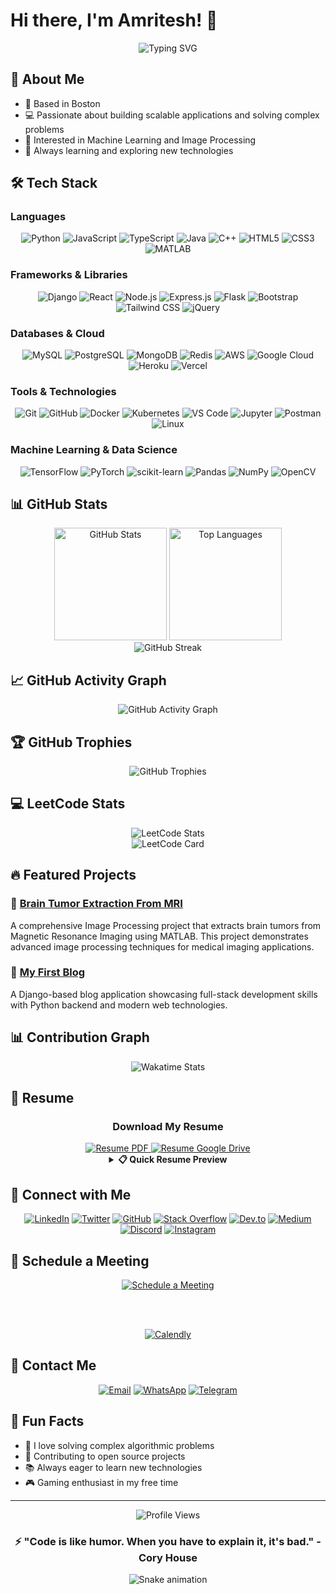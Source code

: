 # Hi there, I'm Amritesh! 👋

<div align="center">
  <img src="https://readme-typing-svg.herokuapp.com?font=Fira+Code&pause=1000&color=2E97F7&center=true&vCenter=true&width=435&lines=Full+Stack+Developer;Machine+Learning+Enthusiast;Open+Source+Contributor" alt="Typing SVG" />
</div>

## 🚀 About Me
- 📍 Based in Boston
- 💻 Passionate about building scalable applications and solving complex problems
- 🧠 Interested in Machine Learning and Image Processing
- 🌱 Always learning and exploring new technologies

## 🛠️ Tech Stack

### Languages
<div align="center">
  
![Python](https://img.shields.io/badge/Python-3776AB?style=for-the-badge&logo=python&logoColor=white)
![JavaScript](https://img.shields.io/badge/JavaScript-F7DF1E?style=for-the-badge&logo=javascript&logoColor=black)
![TypeScript](https://img.shields.io/badge/TypeScript-007ACC?style=for-the-badge&logo=typescript&logoColor=white)
![Java](https://img.shields.io/badge/Java-ED8B00?style=for-the-badge&logo=openjdk&logoColor=white)
![C++](https://img.shields.io/badge/C++-00599C?style=for-the-badge&logo=c%2B%2B&logoColor=white)
![HTML5](https://img.shields.io/badge/HTML5-E34F26?style=for-the-badge&logo=html5&logoColor=white)
![CSS3](https://img.shields.io/badge/CSS3-1572B6?style=for-the-badge&logo=css3&logoColor=white)
![MATLAB](https://img.shields.io/badge/MATLAB-0076A8?style=for-the-badge&logo=mathworks&logoColor=white)

</div>

### Frameworks & Libraries
<div align="center">
  
![Django](https://img.shields.io/badge/Django-092E20?style=for-the-badge&logo=django&logoColor=white)
![React](https://img.shields.io/badge/React-20232A?style=for-the-badge&logo=react&logoColor=61DAFB)
![Node.js](https://img.shields.io/badge/Node.js-43853D?style=for-the-badge&logo=node.js&logoColor=white)
![Express.js](https://img.shields.io/badge/Express.js-404D59?style=for-the-badge)
![Flask](https://img.shields.io/badge/Flask-000000?style=for-the-badge&logo=flask&logoColor=white)
![Bootstrap](https://img.shields.io/badge/Bootstrap-563D7C?style=for-the-badge&logo=bootstrap&logoColor=white)
![Tailwind CSS](https://img.shields.io/badge/Tailwind_CSS-38B2AC?style=for-the-badge&logo=tailwind-css&logoColor=white)
![jQuery](https://img.shields.io/badge/jQuery-0769AD?style=for-the-badge&logo=jquery&logoColor=white)

</div>

### Databases & Cloud
<div align="center">
  
![MySQL](https://img.shields.io/badge/MySQL-00000F?style=for-the-badge&logo=mysql&logoColor=white)
![PostgreSQL](https://img.shields.io/badge/PostgreSQL-316192?style=for-the-badge&logo=postgresql&logoColor=white)
![MongoDB](https://img.shields.io/badge/MongoDB-4EA94B?style=for-the-badge&logo=mongodb&logoColor=white)
![Redis](https://img.shields.io/badge/Redis-DD0031?style=for-the-badge&logo=redis&logoColor=white)
![AWS](https://img.shields.io/badge/AWS-232F3E?style=for-the-badge&logo=amazon-aws&logoColor=white)
![Google Cloud](https://img.shields.io/badge/Google_Cloud-4285F4?style=for-the-badge&logo=google-cloud&logoColor=white)
![Heroku](https://img.shields.io/badge/Heroku-430098?style=for-the-badge&logo=heroku&logoColor=white)
![Vercel](https://img.shields.io/badge/Vercel-000000?style=for-the-badge&logo=vercel&logoColor=white)

</div>

### Tools & Technologies
<div align="center">
  
![Git](https://img.shields.io/badge/Git-F05032?style=for-the-badge&logo=git&logoColor=white)
![GitHub](https://img.shields.io/badge/GitHub-100000?style=for-the-badge&logo=github&logoColor=white)
![Docker](https://img.shields.io/badge/Docker-2496ED?style=for-the-badge&logo=docker&logoColor=white)
![Kubernetes](https://img.shields.io/badge/Kubernetes-326CE5?style=for-the-badge&logo=kubernetes&logoColor=white)
![VS Code](https://img.shields.io/badge/VS_Code-007ACC?style=for-the-badge&logo=visual-studio-code&logoColor=white)
![Jupyter](https://img.shields.io/badge/Jupyter-F37626?style=for-the-badge&logo=jupyter&logoColor=white)
![Postman](https://img.shields.io/badge/Postman-FF6C37?style=for-the-badge&logo=postman&logoColor=white)
![Linux](https://img.shields.io/badge/Linux-FCC624?style=for-the-badge&logo=linux&logoColor=black)

</div>

### Machine Learning & Data Science
<div align="center">
  
![TensorFlow](https://img.shields.io/badge/TensorFlow-FF6F00?style=for-the-badge&logo=tensorflow&logoColor=white)
![PyTorch](https://img.shields.io/badge/PyTorch-EE4C2C?style=for-the-badge&logo=pytorch&logoColor=white)
![scikit-learn](https://img.shields.io/badge/scikit--learn-F7931E?style=for-the-badge&logo=scikit-learn&logoColor=white)
![Pandas](https://img.shields.io/badge/Pandas-150458?style=for-the-badge&logo=pandas&logoColor=white)
![NumPy](https://img.shields.io/badge/NumPy-013243?style=for-the-badge&logo=numpy&logoColor=white)
![OpenCV](https://img.shields.io/badge/OpenCV-5C3EE8?style=for-the-badge&logo=opencv&logoColor=white)

</div>

## 📊 GitHub Stats

<div align="center">
  <img src="https://github-readme-stats.vercel.app/api?username=amritessh&show_icons=true&theme=tokyonight&hide_border=true&count_private=true" alt="GitHub Stats" height="180em" />
  <img src="https://github-readme-stats.vercel.app/api/top-langs/?username=amritessh&theme=tokyonight&hide_border=true&layout=compact&langs_count=8" alt="Top Languages" height="180em" />
</div>

<div align="center">
  <img src="https://github-readme-streak-stats.herokuapp.com/?user=amritessh&theme=tokyonight&hide_border=true" alt="GitHub Streak" />
</div>

## 📈 GitHub Activity Graph

<div align="center">
  <img src="https://github-readme-activity-graph.vercel.app/graph?username=amritessh&theme=tokyo-night&hide_border=true" alt="GitHub Activity Graph" />
</div>

## 🏆 GitHub Trophies

<div align="center">
  <img src="https://github-profile-trophy.vercel.app/?username=amritessh&theme=tokyonight&no-frame=true&row=1&column=7" alt="GitHub Trophies" />
</div>

## 💻 LeetCode Stats

<div align="center">
  <img src="https://leetcode-stats-six.vercel.app/api?username=amritessh&theme=dark" alt="LeetCode Stats" />
</div>

<!-- Alternative LeetCode Card -->
<div align="center">
  <img src="https://leetcard.jacoblin.cool/amritessh?theme=dark&font=Karma&ext=contest" alt="LeetCode Card" />
</div>

## 🔥 Featured Projects

### 🧠 [Brain Tumor Extraction From MRI](https://github.com/amritessh/BrainTumorExtractionFromMRI)
A comprehensive Image Processing project that extracts brain tumors from Magnetic Resonance Imaging using MATLAB. This project demonstrates advanced image processing techniques for medical imaging applications.

### 📝 [My First Blog](https://github.com/amritessh/my-first-blog)
A Django-based blog application showcasing full-stack development skills with Python backend and modern web technologies.

## 📊 Contribution Graph

<div align="center">
  <img src="https://github-readme-stats.vercel.app/api/wakatime?username=amritessh&theme=tokyonight&hide_border=true" alt="Wakatime Stats" />
</div>

## 📄 Resume

<div align="center">
  
### Download My Resume
  
<a href="https://github.com/amritessh/amritessh/blob/main/Amritesh_Resume.pdf">
  <img src="https://img.shields.io/badge/Resume-PDF-red?style=for-the-badge&logo=adobe-acrobat-reader&logoColor=white" alt="Resume PDF" />
</a>

<a href="https://drive.google.com/file/d/YOUR_GOOGLE_DRIVE_FILE_ID/view?usp=sharing">
  <img src="https://img.shields.io/badge/Resume-Google_Drive-4285F4?style=for-the-badge&logo=google-drive&logoColor=white" alt="Resume Google Drive" />
</a>

<!-- Option to embed resume preview -->
<details>
<summary><b>📋 Quick Resume Preview</b></summary>

### Education
- 🎓 **[Your Degree]** - [University Name] (Year)
- 📚 Relevant Coursework: Data Structures, Algorithms, Machine Learning, Web Development

### Experience
- 💼 **[Job Title]** at [Company] (Duration)
  - Key achievement 1
  - Key achievement 2

### Skills
- **Languages**: Python, JavaScript, Java, C++, MATLAB
- **Frameworks**: Django, React, Node.js, Flask
- **Databases**: MySQL, PostgreSQL, MongoDB
- **Tools**: Git, Docker, AWS, Machine Learning

### Certifications
- 🏆 [Certification Name] - [Issuing Organization]
- 🏆 [Certification Name] - [Issuing Organization]

</details>

</div>

## 🤝 Connect with Me

<div align="center">
  
[![LinkedIn](https://img.shields.io/badge/LinkedIn-0077B5?style=for-the-badge&logo=linkedin&logoColor=white)](https://linkedin.com/in/amritessh)
[![Twitter](https://img.shields.io/badge/Twitter-1DA1F2?style=for-the-badge&logo=twitter&logoColor=white)](https://twitter.com/amritessh)
[![GitHub](https://img.shields.io/badge/GitHub-100000?style=for-the-badge&logo=github&logoColor=white)](https://github.com/amritessh)
[![Stack Overflow](https://img.shields.io/badge/Stack_Overflow-FE7A16?style=for-the-badge&logo=stack-overflow&logoColor=white)](https://stackoverflow.com/users/your-id)
[![Dev.to](https://img.shields.io/badge/dev.to-0A0A0A?style=for-the-badge&logo=devdotto&logoColor=white)](https://dev.to/amritessh)
[![Medium](https://img.shields.io/badge/Medium-12100E?style=for-the-badge&logo=medium&logoColor=white)](https://medium.com/@amritessh)
[![Discord](https://img.shields.io/badge/Discord-7289DA?style=for-the-badge&logo=discord&logoColor=white)](https://discord.com/users/your-discord-id)
[![Instagram](https://img.shields.io/badge/Instagram-E4405F?style=for-the-badge&logo=instagram&logoColor=white)](https://instagram.com/amritessh)

</div>

## 📅 Schedule a Meeting

<div align="center">
  <a href="https://calendly.com/amriteshanand7/30min">
    <img src="https://img.shields.io/badge/Schedule_a_Meeting-4285F4?style=for-the-badge&logo=google-calendar&logoColor=white" alt="Schedule a Meeting" />
  </a>
  
  <br><br>
  
  <a href="https://calendly.com/amriteshanand7/30min">
    <img src="https://img.shields.io/badge/Book_Time_With_Me-00A2FF?style=for-the-badge&logo=calendly&logoColor=white" alt="Calendly" />
  </a>
</div>

## 📧 Contact Me

<div align="center">
  
[![Email](https://img.shields.io/badge/Email-D14836?style=for-the-badge&logo=gmail&logoColor=white)](mailto:your.email@example.com)
[![WhatsApp](https://img.shields.io/badge/WhatsApp-25D366?style=for-the-badge&logo=whatsapp&logoColor=white)](https://wa.me/your-phone-number)
[![Telegram](https://img.shields.io/badge/Telegram-2CA5E0?style=for-the-badge&logo=telegram&logoColor=white)](https://t.me/amritessh)

</div>

## 📌 Fun Facts

- 🎯 I love solving complex algorithmic problems
- 🌟 Contributing to open source projects
- 📚 Always eager to learn new technologies
- 🎮 Gaming enthusiast in my free time

---

<div align="center">
  <img src="https://komarev.com/ghpvc/?username=amritessh&color=blue&style=flat-square" alt="Profile Views" />
  
  <h3>⚡ "Code is like humor. When you have to explain it, it's bad." - Cory House</h3>
</div>

<!-- Snake eating contribution graph -->
<div align="center">
  <img src="https://raw.githubusercontent.com/amritessh/amritessh/output/github-contribution-grid-snake.svg" alt="Snake animation" />
</div>
